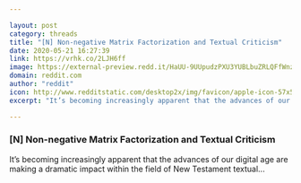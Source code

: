 ```yaml
---

layout: post
category: threads
title: "[N] Non-negative Matrix Factorization and Textual Criticism"
date: 2020-05-21 16:27:39
link: https://vrhk.co/2LJH6ff
image: https://external-preview.redd.it/HaUU-9UUpudzPXU3YUBLbuZRLQFfWnz_wSdeO5KCSuY.jpg?width=240&height=125.654450262&auto=webp&crop=240:125.654450262,smart&s=6978e8f758bc29f2ba6fc3f3abe00e0272d68022
domain: reddit.com
author: "reddit"
icon: http://www.redditstatic.com/desktop2x/img/favicon/apple-icon-57x57.png
excerpt: "It’s becoming increasingly apparent that the advances of our digital age are making a dramatic impact within the field of New Testament textual..."

---
```


### [N] Non-negative Matrix Factorization and Textual Criticism

It’s becoming increasingly apparent that the advances of our digital age are making a dramatic impact within the field of New Testament textual...